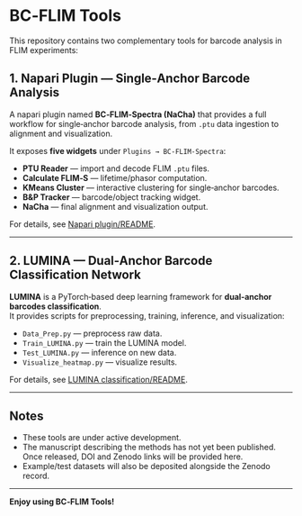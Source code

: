 # BC‑FLIM Tools

This repository contains two complementary tools for barcode analysis in FLIM experiments:

## 1. Napari Plugin — Single‑Anchor Barcode Analysis

A napari plugin named **BC‑FLIM‑Spectra (NaCha)** that provides a full workflow for single‑anchor barcode analysis, from `.ptu` data ingestion to alignment and visualization.

It exposes **five widgets** under `Plugins → BC‑FLIM‑Spectra`:

- **PTU Reader** — import and decode FLIM `.ptu` files.  
- **Calculate FLIM‑S** — lifetime/phasor computation.  
- **KMeans Cluster** — interactive clustering for single‑anchor barcodes.  
- **B&P Tracker** — barcode/object tracking widget.  
- **NaCha** — final alignment and visualization output.

For details, see [Napari plugin/README](Napari%20plugin/README.md).

---

## 2. LUMINA — Dual‑Anchor Barcode Classification Network

**LUMINA** is a PyTorch‑based deep learning framework for **dual‑anchor barcodes classification**.  
It provides scripts for preprocessing, training, inference, and visualization:

- `Data_Prep.py` — preprocess raw data.  
- `Train_LUMINA.py` — train the LUMINA model.  
- `Test_LUMINA.py` — inference on new data.  
- `Visualize_heatmap.py` — visualize results.

For details, see [LUMINA classification/README](LUMINA%20classification/README.md).

---

## Notes

- These tools are under active development.  
- The manuscript describing the methods has not yet been published. Once released, DOI and Zenodo links will be provided here.  
- Example/test datasets will also be deposited alongside the Zenodo record.

---

**Enjoy using BC‑FLIM Tools!**
